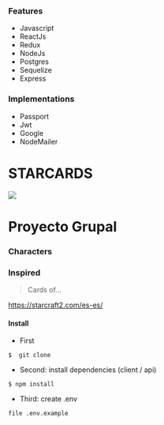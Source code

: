 ### Features

- Javascript
- ReactJs
- Redux
- NodeJs
- Postgres
- Sequelize
- Express

### Implementations

- Passport
- Jwt
- Google
- NodeMailer



# STARCARDS

![](https://github.com/4ldito/starcards/blob/dev/client/src/img/logoLanding.png?raw=true)


Proyecto Grupal 
============

### Characters

### Inspired

> Cards of...

https://starcraft2.com/es-es/

#### Install

- First

`$  git clone`

- Second: install dependencies (client / api)

`$ npm install`

- Third: create .env

`file .env.example`

